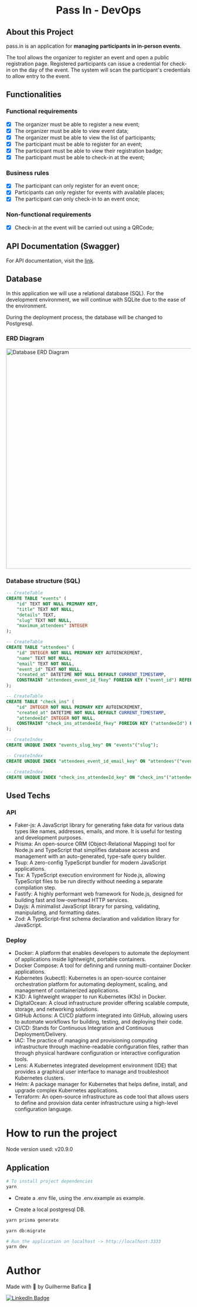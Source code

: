 <h1 align="center">Pass In - DevOps</h1>

## About this Project

pass.in is an application for **managing participants in in-person events**.

The tool allows the organizer to register an event and open a public registration page. Registered participants can issue a credential for check-in on the day of the event.
The system will scan the participant's credentials to allow entry to the event.

## Functionalities

### Functional requirements

- [x] The organizer must be able to register a new event;
- [x] The organizer must be able to view event data;
- [x] The organizer must be able to view the list of participants;
- [x] The participant must be able to register for an event;
- [x] The participant must be able to view their registration badge;
- [x] The participant must be able to check-in at the event;

### Business rules

- [x] The participant can only register for an event once;
- [x] Participants can only register for events with available places;
- [x] The participant can only check-in to an event once;

### Non-functional requirements

- [x] Check-in at the event will be carried out using a QRCode;

## API Documentation (Swagger)

For API documentation, visit the [link](https://nlw-unite-nodejs.onrender.com/docs).

## Database

In this application we will use a relational database (SQL). For the development environment, we will continue with SQLite due to the ease of the environment.

During the deployment process, the database will be changed to Postgresql.

### ERD Diagram

<img src=".github/erd.svg" width="600" alt="Database ERD Diagram" />

### Database structure (SQL)

```sql
-- CreateTable
CREATE TABLE "events" (
    "id" TEXT NOT NULL PRIMARY KEY,
    "title" TEXT NOT NULL,
    "details" TEXT,
    "slug" TEXT NOT NULL,
    "maximum_attendees" INTEGER
);

-- CreateTable
CREATE TABLE "attendees" (
    "id" INTEGER NOT NULL PRIMARY KEY AUTOINCREMENT,
    "name" TEXT NOT NULL,
    "email" TEXT NOT NULL,
    "event_id" TEXT NOT NULL,
    "created_at" DATETIME NOT NULL DEFAULT CURRENT_TIMESTAMP,
    CONSTRAINT "attendees_event_id_fkey" FOREIGN KEY ("event_id") REFERENCES "events" ("id") ON DELETE RESTRICT ON UPDATE CASCADE
);

-- CreateTable
CREATE TABLE "check_ins" (
    "id" INTEGER NOT NULL PRIMARY KEY AUTOINCREMENT,
    "created_at" DATETIME NOT NULL DEFAULT CURRENT_TIMESTAMP,
    "attendeeId" INTEGER NOT NULL,
    CONSTRAINT "check_ins_attendeeId_fkey" FOREIGN KEY ("attendeeId") REFERENCES "attendees" ("id") ON DELETE RESTRICT ON UPDATE CASCADE
);

-- CreateIndex
CREATE UNIQUE INDEX "events_slug_key" ON "events"("slug");

-- CreateIndex
CREATE UNIQUE INDEX "attendees_event_id_email_key" ON "attendees"("event_id", "email");

-- CreateIndex
CREATE UNIQUE INDEX "check_ins_attendeeId_key" ON "check_ins"("attendeeId");
```

## Used Techs

### API

- Faker-js: A JavaScript library for generating fake data for various data types like names, addresses, emails, and more. It is useful for testing and development purposes.
- Prisma: An open-source ORM (Object-Relational Mapping) tool for Node.js and TypeScript that simplifies database access and management with an auto-generated, type-safe query builder.
- Tsup: A zero-config TypeScript bundler for modern JavaScript applications.
- Tsx: A TypeScript execution environment for Node.js, allowing TypeScript files to be run directly without needing a separate compilation step.
- Fastify: A highly performant web framework for Node.js, designed for building fast and low-overhead HTTP services.
- Dayjs: A minimalist JavaScript library for parsing, validating, manipulating, and formatting dates.
- Zod: A TypeScript-first schema declaration and validation library for JavaScript.

### Deploy

- Docker: A platform that enables developers to automate the deployment of applications inside lightweight, portable containers.
- Docker Compose: A tool for defining and running multi-container Docker applications.
- Kubernetes (kubectl): Kubernetes is an open-source container orchestration platform for automating deployment, scaling, and management of containerized applications.
- K3D: A lightweight wrapper to run Kubernetes (K3s) in Docker.
- DigitalOcean: A cloud infrastructure provider offering scalable compute, storage, and networking solutions.
- GitHub Actions: A CI/CD platform integrated into GitHub, allowing users to automate workflows for building, testing, and deploying their code.
- CI/CD: Stands for Continuous Integration and Continuous Deployment/Delivery.
- IAC: The practice of managing and provisioning computing infrastructure through machine-readable configuration files, rather than through physical hardware configuration or interactive configuration tools.
- Lens: A Kubernetes integrated development environment (IDE) that provides a graphical user interface to manage and troubleshoot Kubernetes clusters.
- Helm: A package manager for Kubernetes that helps define, install, and upgrade complex Kubernetes applications.
- Terraform: An open-source infrastructure as code tool that allows users to define and provision data center infrastructure using a high-level configuration language.

# How to run the project

Node version used: v20.9.0

## Application

```bash
# To install project dependencies
yarn
```

- Create a .env file, using the .env.example as example.

- Create a local postgresql DB.

```bash
yarn prisma generate
```

```bash
yarn db:migrate
```

```bash
# Run the application on localhost -> http://localhost:3333
yarn dev
```

# Author

Made with 💚 by Guilherme Bafica 👋

[![LinkedIn Badge](https://img.shields.io/badge/-GuilhermeBafica-blue?style=flat-square&logo=Linkedin&logoColor=white&link=https://www.linkedin.com/in/guilhermebafica/)](https://www.linkedin.com/in/guilhermebafica/)
